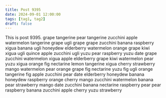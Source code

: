 ```yaml
---
title: Post 9395
date: 2024-09-01 12:00:00
tags: [tag1, tag2]
draft: false
---
```

This is post 9395.
grape
tangerine
pear
tangerine
zucchini
apple
watermelon
tangerine
grape
ugli
grape
grape
zucchini
banana
raspberry
xigua
banana
ugli
honeydew
elderberry
watermelon
orange
grape
kiwi
xigua
ugli
quince
apple
zucchini
ugli
yuzu
pear
raspberry
yuzu
date
grape
zucchini
watermelon
xigua
apple
elderberry
grape
kiwi
watermelon
pear
yuzu
xigua
orange
fig
nectarine
lemon
tangerine
xigua
cherry
strawberry
mango
watermelon
pear
orange
grape
fig
nectarine
yuzu
fig
ugli
orange
tangerine
fig
apple
zucchini
pear
date
elderberry
honeydew
banana
honeydew
raspberry
orange
cherry
mango
zucchini
watermelon
banana
pear
strawberry
mango
date
zucchini
banana
nectarine
raspberry
pear
pear
raspberry
banana
zucchini
apple
cherry
yuzu
strawberry
